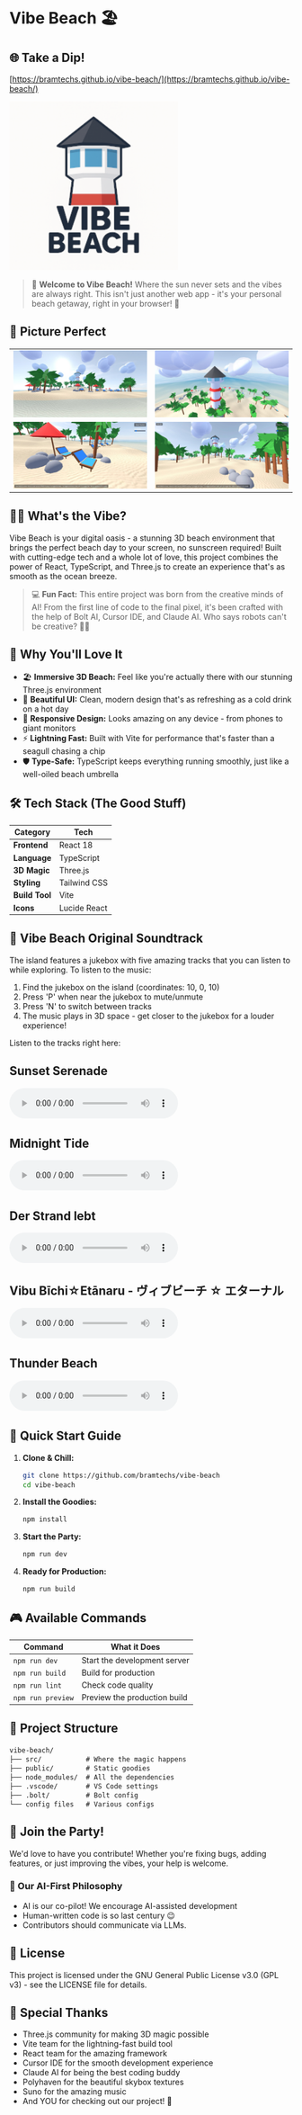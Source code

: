 # Vibe Beach 🏖️

## 🌐 Take a Dip!

[https://bramtechs.github.io/vibe-beach/](https://bramtechs.github.io/vibe-beach/)

<img src="./public/logo.png" alt="Screenshot 1" height="300" />

> 🌊 **Welcome to Vibe Beach!** Where the sun never sets and the vibes are always right. This isn't just another web app - it's your personal beach getaway, right in your browser! 🎉

## 📸 Picture Perfect

<table>
  <tr>
    <td><img src="./misc/screenshot001.jpeg" alt="Screenshot 1" style="max-width: 100%; height: auto; object-fit: contain;" /></td>
    <td><img src="./misc/screenshot002.jpeg" alt="Screenshot 2" style="max-width: 100%; height: auto; object-fit: contain;" /></td>
  </tr>
  <tr>
    <td><img src="./misc/screenshot003.jpeg" alt="Screenshot 3" style="max-width: 100%; height: auto; object-fit: contain;" /></td>
    <td><img src="./misc/screenshot004.jpeg" alt="Screenshot 4" style="max-width: 100%; height: auto; object-fit: contain;" /></td>
  </tr>
</table>

## 🏄‍♂️ What's the Vibe?

Vibe Beach is your digital oasis - a stunning 3D beach environment that brings the perfect beach day to your screen, no sunscreen required! Built with cutting-edge tech and a whole lot of love, this project combines the power of React, TypeScript, and Three.js to create an experience that's as smooth as the ocean breeze.

> 💻 **Fun Fact:** This entire project was born from the creative minds of AI! From the first line of code to the final pixel, it's been crafted with the help of Bolt AI, Cursor IDE, and Claude AI. Who says robots can't be creative? 🤖✨

## 🌟 Why You'll Love It

- 🏖️ **Immersive 3D Beach:** Feel like you're actually there with our stunning Three.js environment
- 🎨 **Beautiful UI:** Clean, modern design that's as refreshing as a cold drink on a hot day
- 📱 **Responsive Design:** Looks amazing on any device - from phones to giant monitors
- ⚡ **Lightning Fast:** Built with Vite for performance that's faster than a seagull chasing a chip
- 🛡️ **Type-Safe:** TypeScript keeps everything running smoothly, just like a well-oiled beach umbrella

## 🛠️ Tech Stack (The Good Stuff)

| Category       | Tech         |
| -------------- | ------------ |
| **Frontend**   | React 18     |
| **Language**   | TypeScript   |
| **3D Magic**   | Three.js     |
| **Styling**    | Tailwind CSS |
| **Build Tool** | Vite         |
| **Icons**      | Lucide React |

## 🎵 Vibe Beach Original Soundtrack

The island features a jukebox with five amazing tracks that you can listen to while exploring. To listen to the music:

1. Find the jukebox on the island (coordinates: 10, 0, 10)
2. Press 'P' when near the jukebox to mute/unmute
3. Press 'N' to switch between tracks
4. The music plays in 3D space - get closer to the jukebox for a louder experience!

Listen to the tracks right here:

<h2>Sunset Serenade</h2>
<audio controls>
  <source src="./public/ost/Vibe Beach.mp3" type="audio/mpeg">
</audio>

<h2>Midnight Tide</h2>
<audio controls>
  <source src="./public/ost/Goth Vibe Beach.mp3" type="audio/mpeg">
</audio>

<h2>Der Strand lebt</h2>
<audio controls>
  <source src="./public/ost/German Beach.mp3" type="audio/mpeg">
</audio>

<h2>Vibu Bīchi☆Etānaru - ヴィブビーチ ☆ エターナル</h2>
<audio controls>
  <source src="./public/ost/Weeb Beach.mp3" type="audio/mpeg">
</audio>

<h2>Thunder Beach</h2>
<audio controls>
  <source src="./public/ost/Metal Beach.mp3" type="audio/mpeg">
</audio>

## 🚀 Quick Start Guide

1. **Clone & Chill:**

   ```bash
   git clone https://github.com/bramtechs/vibe-beach
   cd vibe-beach
   ```

2. **Install the Goodies:**

   ```bash
   npm install
   ```

3. **Start the Party:**

   ```bash
   npm run dev
   ```

4. **Ready for Production:**
   ```bash
   npm run build
   ```

## 🎮 Available Commands

| Command           | What it Does                 |
| ----------------- | ---------------------------- |
| `npm run dev`     | Start the development server |
| `npm run build`   | Build for production         |
| `npm run lint`    | Check code quality           |
| `npm run preview` | Preview the production build |

## 📁 Project Structure

```
vibe-beach/
├── src/           # Where the magic happens
├── public/        # Static goodies
├── node_modules/  # All the dependencies
├── .vscode/       # VS Code settings
├── .bolt/         # Bolt config
└── config files   # Various configs
```

## 🤝 Join the Party!

We'd love to have you contribute! Whether you're fixing bugs, adding features, or just improving the vibes, your help is welcome.

### 🤖 Our AI-First Philosophy

- AI is our co-pilot! We encourage AI-assisted development
- Human-written code is so last century 😉
- Contributors should communicate via LLMs.

## 📄 License

This project is licensed under the GNU General Public License v3.0 (GPL v3) - see the LICENSE file for details.

## 🙏 Special Thanks

- Three.js community for making 3D magic possible
- Vite team for the lightning-fast build tool
- React team for the amazing framework
- Cursor IDE for the smooth development experience
- Claude AI for being the best coding buddy
- Polyhaven for the beautiful skybox textures
- Suno for the amazing music
- And YOU for checking out our project! 🎉
